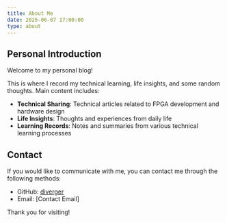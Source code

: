 ```yaml
---
title: About Me
date: 2025-06-07 17:00:00
type: about
---
```


## Personal Introduction

Welcome to my personal blog!

This is where I record my technical learning, life insights, and some random thoughts. Main content includes:

- **Technical Sharing**: Technical articles related to FPGA development and hardware design
- **Life Insights**: Thoughts and experiences from daily life
- **Learning Records**: Notes and summaries from various technical learning processes

## Contact

If you would like to communicate with me, you can contact me through the following methods:

- GitHub: [diverger](https://github.com/diverger)
- Email: [Contact Email]

Thank you for visiting!
